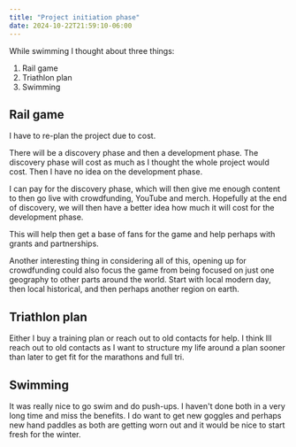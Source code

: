 ```yaml
---
title: "Project initiation phase"
date: 2024-10-22T21:59:10-06:00
---
```


While swimming I thought about three things:

1. Rail game 
2. Triathlon plan
3. Swimming

## Rail game 

I have to re-plan the project due to cost. 

There will be a discovery phase and then a development phase. The discovery phase will cost as much as I thought the whole project would cost. Then I have no idea on the development phase. 

I can pay for the discovery phase, which will then give me enough content to then go live with crowdfunding, YouTube and merch. Hopefully at the end of discovery, we will then have a better idea how much it will cost for the development phase. 

This will help then get a base of fans for the game and help perhaps with grants and partnerships. 

Another interesting thing in considering all of this, opening up for crowdfunding could also focus the game from being focused on just one geography to other parts around the world. Start with local modern day, then local historical, and then perhaps another region on earth. 


## Triathlon plan

Either I buy a training plan or reach out to old contacts for help. I think Ill reach out to old contacts as I want to structure my life around a plan sooner than later to get fit for the marathons and full tri. 

## Swimming

It was really nice to go swim and do push-ups. I haven't done both in a very long time and miss the benefits. I do want to get new goggles and perhaps new hand paddles as both are getting worn out and it would be nice to start fresh for the winter. 
